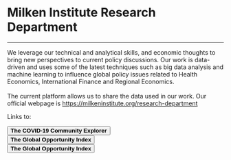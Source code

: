 <H1><b>Milken Institute Research Department </b></H1><Hr>

We leverage our technical and analytical skills, and economic thoughts to bring new perspectives to current policy discussions. Our work is data-driven and uses some of the latest techniques such as big data analysis and machine learning to influence global policy issues related to Health Economics, International Finance and Regional Economics.<br><br>
The current platform allows us to share the data used in our work. Our official webpage is https://milkeninstitute.org/research-department

Links to:

<a href="https://miresearch.github.io/MI-COVID-19-Community-Explorer/" target="_blank"><button class="button button2"><b>The COVID-19 Community Explorer</button></a></b><br>
 <button class="button button2"><b>The Global Opportunity Index<a href="https://miresearch.github.io/Global-Opportunity-Index/" target="_blank"></b></button> <br>
 <a href="https://miresearch.github.io/Global-Opportunity-Index/" target="_blank"><button class="button button2"><b>The Global Opportunity Index</button></a></b><br>
 


